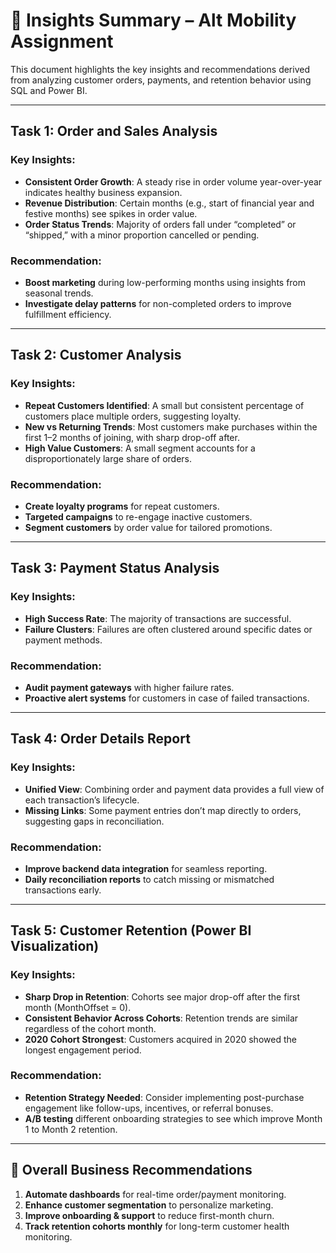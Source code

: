 # 📌 Insights Summary – Alt Mobility Assignment

This document highlights the key insights and recommendations derived from analyzing customer orders, payments, and retention behavior using SQL and Power BI.

---

## Task 1: Order and Sales Analysis

### Key Insights:
- **Consistent Order Growth**: A steady rise in order volume year-over-year indicates healthy business expansion.
- **Revenue Distribution**: Certain months (e.g., start of financial year and festive months) see spikes in order value.
- **Order Status Trends**: Majority of orders fall under “completed” or “shipped,” with a minor proportion cancelled or pending.

### Recommendation:
- **Boost marketing** during low-performing months using insights from seasonal trends.
- **Investigate delay patterns** for non-completed orders to improve fulfillment efficiency.

---

## Task 2: Customer Analysis

### Key Insights:
- **Repeat Customers Identified**: A small but consistent percentage of customers place multiple orders, suggesting loyalty.
- **New vs Returning Trends**: Most customers make purchases within the first 1–2 months of joining, with sharp drop-off after.
- **High Value Customers**: A small segment accounts for a disproportionately large share of orders.

### Recommendation:
- **Create loyalty programs** for repeat customers.
- **Targeted campaigns** to re-engage inactive customers.
- **Segment customers** by order value for tailored promotions.

---

## Task 3: Payment Status Analysis

### Key Insights:
- **High Success Rate**: The majority of transactions are successful.
- **Failure Clusters**: Failures are often clustered around specific dates or payment methods.

### Recommendation:
- **Audit payment gateways** with higher failure rates.
- **Proactive alert systems** for customers in case of failed transactions.

---

## Task 4: Order Details Report

### Key Insights:
- **Unified View**: Combining order and payment data provides a full view of each transaction’s lifecycle.
- **Missing Links**: Some payment entries don’t map directly to orders, suggesting gaps in reconciliation.

### Recommendation:
- **Improve backend data integration** for seamless reporting.
- **Daily reconciliation reports** to catch missing or mismatched transactions early.

---

## Task 5: Customer Retention (Power BI Visualization)

### Key Insights:
- **Sharp Drop in Retention**: Cohorts see major drop-off after the first month (MonthOffset = 0).
- **Consistent Behavior Across Cohorts**: Retention trends are similar regardless of the cohort month.
- **2020 Cohort Strongest**: Customers acquired in 2020 showed the longest engagement period.

### Recommendation:
- **Retention Strategy Needed**: Consider implementing post-purchase engagement like follow-ups, incentives, or referral bonuses.
- **A/B testing** different onboarding strategies to see which improve Month 1 to Month 2 retention.

---

## 🧾 Overall Business Recommendations

1. **Automate dashboards** for real-time order/payment monitoring.
2. **Enhance customer segmentation** to personalize marketing.
3. **Improve onboarding & support** to reduce first-month churn.
4. **Track retention cohorts monthly** for long-term customer health monitoring.
